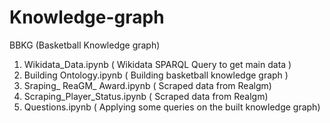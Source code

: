 # Knowledge-graph

BBKG (Basketball Knowledge graph) 

1. Wikidata_Data.ipynb  ( Wikidata SPARQL Query to get main data )
2. Building Ontology.ipynb ( Building basketball knowledge graph )
3. Sraping_ ReaGM_ Award.ipynb ( Scraped data from Realgm)
4. Scraping_Player_Status.ipynb ( Scraped data from Realgm)
5. Questions.ipynb ( Applying some queries on the built knowledge graph)
